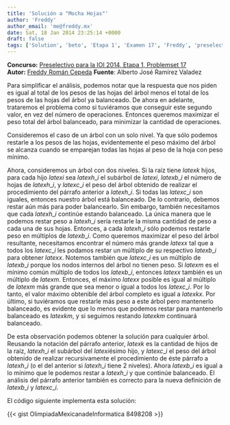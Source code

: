 ```yaml
---
title: 'Solución a "Mocha Hojas"'
author: 'Freddy'
author_email: 'me@freddy.mx'
date: Sat, 18 Jan 2014 23:25:14 +0000
draft: false
tags: ['Solution', 'beto', 'Etapa 1', 'Examen 17', 'Freddy', 'preselectivo', 'solución', 'Soluciones Preselectivo 2013']
---
```


**Concurso:** [Preselectivo para la IOI 2014, Etapa 1, Problemset 17](https://omegaup.com/arena/IOI2014E1P17#problems/Mocha-Hojas) **Autor:** [Freddy Román Cepeda](http://freddy.mx/) **Fuente**: Alberto José Ramírez Valadez

Para simplificar el análisis, podemos notar que la respuesta que nos piden es igual al total de los pesos de las hojas del árbol menos el total de los pesos de las hojas del árbol ya balanceado. De ahora en adelante, trataremos el problema como si tuviéramos que conseguir este segundo valor, en vez del número de operaciones. Entonces queremos maximizar el peso total del árbol balanceado, para minimizar la cantidad de operaciones.

Consideremos el caso de un árbol con un solo nivel. Ya que sólo podemos restarle a los pesos de las hojas, evidentemente el peso máximo del árbol se alcanza cuando se emparejan todas las hojas al peso de la hoja con peso mínimo.

Ahora, consideremos un árbol con dos niveles. Si la raíz tiene $latex k$ hijos, para cada hijo $latex i$ sea $latex h\_i$ el subárbol de $latex i$, $latex b\_i$ el número de hojas de $latex h\_i$, y $latex c\_i$ el peso del árbol obtenido de realizar el procedimiento del párrafo anterior a $latex h\_i$. Si todas las $latex c\_i$ son iguales, entonces nuestro árbol está balanceado. De lo contrario, debemos restar aún más para poder balancearlo. Sin embargo, también necesitamos que cada $latex h\_i$ continúe estando balanceado. La única manera que le podemos restar peso a $latex h\_i$ sería restarle la misma cantidad de peso a cada una de sus hojas. Entonces, a cada $latex h\_i$ sólo podemos restarle peso en múltiplos de $latex b\_i$. Como queremos maximizar el peso del árbol resultante, necesitamos encontrar el número más grande $latex x$ tal que a todos los $latex c\_i$ les podamos restar un múltiplo de su respectivo $latex b\_i$ para obtener $latex x$. Notemos también que $latex c\_i$ es un múltiplo de $latex b\_i$ porque los nodos internos del árbol no tienen peso. Si $latex m$ es el mínimo común múltiplo de todos los $latex b\_i$, entonces $latex x$ también es un múltiplo de $latex m$. Entonces, el máximo $latex x$ posible es igual al múltiplo de $latex m$ más grande que sea menor o igual a todos los $latex c\_i$. Por lo tanto, el valor máximo obtenible del árbol completo es igual a $latex kx$. Por último, si tuviéramos que restarle más peso a este árbol pero mantenerlo balanceado, es evidente que lo menos que podemos restar para mantenerlo balanceado es $latex km$, y si seguimos restando $latex km$ continuará balanceado.

De esta observación podemos obtener la solución para cualquier árbol. Reusando la notación del párrafo anterior, $latex k$ es la cantidad de hijos de la raíz, $latex h\_i$ el subárbol del $latex i$ésimo hijo, y $latex c\_i$ el peso del árbol obtenido de realizar recursivamente el procedimiento de éste párrafo a $latex h\_i$ (o el del anterior si $latex h\_i$ tiene 2 niveles). Ahora $latex b\_i$ es igual a lo mínimo que le podemos restar a $latex h\_i$ y que continúe balanceado. El análisis del párrafo anterior también es correcto para la nueva definición de $latex b\_i$ y $latex c\_i$.

El código siguiente implementa esta solución:

{{< gist OlimpiadaMexicanadeInformatica 8498208 >}}